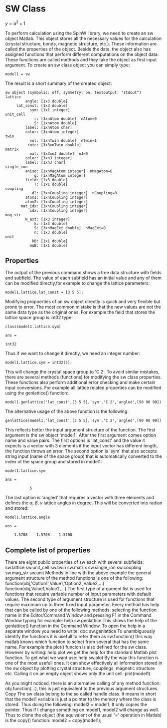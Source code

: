 # SW Class

$y = a^2+1$

To perform calculation using the SpinW library, we need to create an sw object Matlab. This object stores all the necessary values for the calculation (crystal structure, bonds, magnetic structure, etc.). These information are called the properties of the object. Beside the data, the object also has assigned functions that perform different computations on the object data. These functions are called methods and they take the object as first input argument. To create an sw class object you can simply type:

`model1 = sw`

The result is a short summary of the created object:

```
sw object (symbolic: off, symmetry: on, textoutput: "stdout")
lattice
         angle: [1x3 double]
     lat_const: [1x3 double]
           sym: [1x1 integer]
unit_cell
             r: [3xnAtom double]  nAtom=0
             S: [1xnAtom double]
         label: [1xnAtom char]
         color: [3xnAtom integer]
twin
           vol: [1xnTwin double]  nTwin=1
          rotc: [3x3xnTwin double]
matrix
           mat: [3x3xnJ double]  nJ=0
         color: [3xnJ integer]
         label: [1xnJ char]
single_ion
         aniso: [1xnMagAtom integer]  nMagAtom=0
             g: [1xnMagAtom integer]
         field: [1x3 double]
             T: [1x1 double]
coupling
            dl: [3xnCoupling integer]  nCoupling=0
         atom1: [1xnCoupling integer]
         atom2: [1xnCoupling integer]
       mat_idx: [3xnCoupling integer]
           idx: [1xnCoupling integer]
mag_str
         N_ext: [1x3 integer]
             k: [1x3 double]
             S: [3xnMagExt double]  nMagExt=0
             n: [1x3 double]
unit
            kB: [1x1 double]
           muB: [1x1 double]
```

## Properties
The output of the previous command shows a tree data structure with fields and subfield. The value of each subfield has an initial value and any of them can be modified directly,for example to change the lattice parameters:

`model1.lattice.lat_const = [3 5 5];`

Modifying propoerties of an sw object directly is quick and very flexible but prone to error. The most common mistake is that the new values are not the same data type as the original ones. For example the field that stores the lattice space group is int32 type:

`class(model1.lattice.sym)`

```
ans =

int32
```

Thus if we want to change it directly, we need an integer number:

`model1.lattice.sym = int32(5);`

This will change the crystal space group to 'C 2'. To avoid similar mistakes, there are several methods (functions) for modifying the sw class properties. These functions also perform additional error checking and make certain input conversions. For example all lattice related properties can be modified using the genlattice() function:

`model1.genlattice('lat_const',[3 5 5],'sym','C 2','angled',[90 90 90])`

The alternative usage of the above function is the following:

`genlattice(model1,'lat_const',[3 5 5],'sym','C 2','angled',[90 90 90])`

This reflects better the input argument structure of the function. The first argument is the sw object 'model1'. After the first argument comes option name and value pairs. The first options is 'lat_const' and the value it expects is a vector with 3 elements if the input vector has different length, the function throws an error. The second option is 'sym' that also accepts string input (name of the space group) that is automatically converted to the index of the space group and stored in model1:

`model1.lattice.sym`

```
ans =

           5
```

The last option is 'angled' that requires a vector with three elements and defines the $\alpha$, $\beta$, $\gamma$ lattice angles in degree. This will be converted into radian and stored:

`model1.lattice.angle`

```
ans =

    1.5708    1.5708    1.5708
```

## Complete list of properties

There are eight public properties of sw each with several subfields:
sw.lattice
sw.unit_cell
sw.twin
sw.matrix
sw.single_ion
sw.coupling
sw.mag_str
sw.unit
Methods
In line with the above example the general argument structure of the method functions is one of the following:
function(obj,'Option1',Value1,'Option2',Value2,...)
function(obj,Value1,Value2,...)
The first type of argument list is used for functions that require variable number of input parameters with default values. The second type of argument structure is used for functions that require maximum up to three fixed input parameter. Every method has help that can be called by one of the following methods:
selecting the function name in the Editor/Command Window and pressing F1
in the Command Window typing for example:
help sw.genlattice
This shows the help of the genlattice() function in the Command Window. To open the help in a separate window you need to write:
doc sw.genlattice
To unambiguously identify the functions it is usefull to refer them as sw.function() this way matlab knows which function to select from several that has the same name. For example the plot() funcion is also defined for the sw class. However by writing:
help plot
we get the help for the standard Matlab plot function. To get what we want use:
help sw.plot
By the way this function is one of the most usefull ones. It can show effectively all information stored in the sw object by plotting crystal structure, couplings, magnetic structure etc. Calling it on an empty object shows only the unit cell:
plot(model1)

As you might noticed, there is an alternative calling of any method function: obj.function(...), this is just equivalent to the previous argument structures.
Copy
The sw class belong to the so called handle class. It means in short that the model1 variable is just a pointer to the memory where the class is stored. Thus doing the following:
model2 = model1;
It only copies the pointer. Thus if I change something on model1, model2 will change as well. Thus to clone the object (the equivalent of the usual '=' operation in Matlab) is the copy() function:
model2 = copy(model1);
